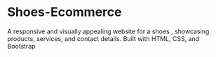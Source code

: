 # Shoes-Ecommerce
A responsive and visually appealing website for a shoes , showcasing products, services, and contact details. Built with HTML, CSS, and Bootstrap
